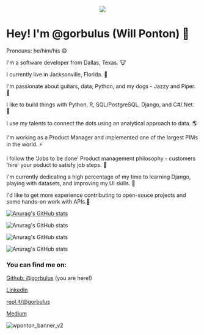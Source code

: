 <p align="center">
  <img src="https://user-images.githubusercontent.com/19881320/120911465-b2d8bb00-c655-11eb-9efb-298d23084cbf.png">
</p>

# Hey! I'm @gorbulus (Will Ponton) 👋

Pronouns: he/him/his 😄

I'm a software developer from Dallas, Texas. 🐮

I currently live in Jacksonville, Florida. 🌴

I'm passionate about guitars, data, Python, and my dogs - Jazzy and Piper. 🎸

I like to build things with Python, R, SQL/PostgreSQL, Django, and C#/.Net. 🤖

I use my talents to connect the dots using an analytical approach to data. 🌎

I'm working as a Product Manager and implemented one of the largest PIMs in the world. ⚡

I follow the 'Jobs to be done' Product management philosophy - customers 'hire' your poduct to satisfy job steps. 👷

I'm currently dedicating a high percentage of my time to learning Django, playing with datasets, and improving my UI skills. 🐍

I'd like to get more experience contributing to open-souce projects and some hands-on work with APIs.👯  

[![Anurag's GitHub stats](https://github-readme-stats.vercel.app/api?username=gorbulus)](https://github.com/anuraghazra/github-readme-stats)

![Anurag's GitHub stats](https://github-readme-stats.vercel.app/api?username=gorbulus&show_icons=true)

![Anurag's GitHub stats](https://github-readme-stats.vercel.app/api?username=gorbulus&count_private=true)

![Anurag's GitHub stats](https://github-readme-stats.vercel.app/api?username=gorbulus&show_icons=true&theme=radical)


### You can find me on:

[Github: @gorbulus](https://github.com/gorbulus) (you are here!)

[LinkedIn](https://www.linkedin.com/in/williamponton/) 

[repl.it/@gorbulus](https://repl.it/@gorbulus)

[Medium](https://medium.com/@waponton)

![wponton_banner_v2](https://user-images.githubusercontent.com/19881320/120911487-d56ad400-c655-11eb-890f-09278a9229b6.png)
